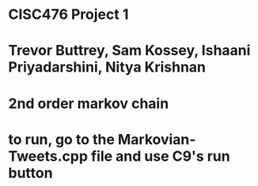 # CISC476 Project 1

# Trevor Buttrey, Sam Kossey, Ishaani Priyadarshini, Nitya Krishnan

# 2nd order markov chain

# to run, go to the Markovian-Tweets.cpp file and use C9's run button